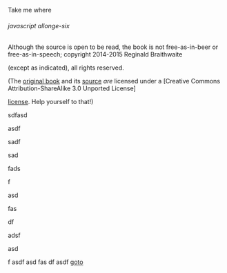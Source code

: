 <a name="here"></a>
Take me where

###### javascript allonge-six 



Although the source is open to be read, the book is not free-as-in-beer or free-as-in-speech; copyright 2014-2015 Reginald Braithwaite 


(except as indicated), all rights reserved.

[js]: https://leanpub.com/javascriptallongesix

(The [original book][jso] and its [source][jsos] *are* licensed under a [Creative Commons Attribution-ShareAlike 3.0 Unported License]


[license]. Help yourself to that!)

[jso]: https://leanpub.com/javascript-allonge
[license]: http://creativecommons.org/licenses/by-sa/3.0/deed.en_US "Creative Commons Attribution-ShareAlike 3.0 Unported License"
[jsos]: https://github.com/raganwald/javascript-allonge





[#top]: https://leanpub.com/javascript-allonge


sdfasd

asdf
 
sadf

sad

fads

f

asd

fas

df

adsf

asd

f
asdf
asd
fas
df
asdf
[goto](#here)


